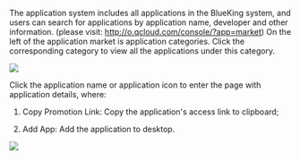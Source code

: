 The application system includes all applications in the BlueKing system, and users can search for applications by application name, developer and other information. (please visit: http://o.qcloud.com/console/?app=market) 
On the left of the application market is application categories. Click the corresponding category to view all the applications under this category.

![](https://qzonestyle.gtimg.cn/qzone/vas/opensns/res/img/yingyongshichang-01.png)

Click the application name or application icon to enter the page with application details, where: 

1. Copy Promotion Link: Copy the application's access link to clipboard; 

2. Add App: Add the application to desktop. 

![](https://qzonestyle.gtimg.cn/qzone/vas/opensns/res/img/yingyongshichang-02.png)

